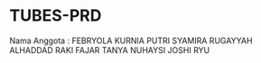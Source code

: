 # TUBES-PRD

Nama Anggota :
FEBRYOLA KURNIA PUTRI
SYAMIRA RUGAYYAH ALHADDAD
RAKI FAJAR
TANYA NUHAYSI
JOSHI RYU
